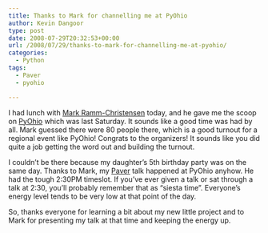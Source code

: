 ```yaml
---
title: Thanks to Mark for channelling me at PyOhio
author: Kevin Dangoor
type: post
date: 2008-07-29T20:32:53+00:00
url: /2008/07/29/thanks-to-mark-for-channelling-me-at-pyohio/
categories:
  - Python
tags:
  - Paver
  - pyohio

---
```

I had lunch with [Mark Ramm-Christensen][1] today, and he gave me the scoop on [PyOhio][2] which was last Saturday. It sounds like a good time was had by all. Mark guessed there were 80 people there, which is a good turnout for a regional event like PyOhio! Congrats to the organizers! It sounds like you did quite a job getting the word out and building the turnout.

I couldn&#8217;t be there because my daughter&#8217;s 5th birthday party was on the same day. Thanks to Mark, my [Paver][3] talk happened at PyOhio anyhow. He had the tough 2:30PM timeslot. If you&#8217;ve ever given a talk or sat through a talk at 2:30, you&#8217;ll probably remember that as &#8220;siesta time&#8221;. Everyone&#8217;s energy level tends to be very low at that point of the day.

So, thanks everyone for learning a bit about my new little project and to Mark for presenting my talk at that time and keeping the energy up.

 [1]: http://compoundthinking.com/blog/
 [2]: http://www.pyohio.org/
 [3]: http://www.blueskyonmars.com/projects/paver/